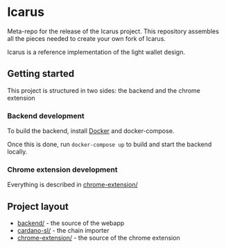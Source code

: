 # Icarus

Meta-repo for the release of the Icarus project. This repository assembles all the pieces needed to create your own fork of Icarus.

Icarus is a reference implementation of the light wallet design.

## Getting started

This project is structured in two sides: the backend and the chrome extension

### Backend development

To build the backend, install [Docker](https://www.docker.com/get-started) and docker-compose.

Once this is done, run `docker-compose up` to build and start the backend locally.

### Chrome extension development

Everything is described in [chrome-extension/](chrome-extension/#readme)

## Project layout

* [backend/](backend/#readme) - the source of the webapp
* [cardano-sl/](cardano-sl/#readme) - the chain importer
* [chrome-extension/](chrome-extension/#readme) - the source of the chrome extension
